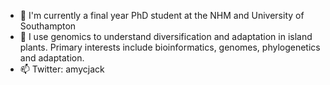 - 🌱 I'm currently a final year PhD student at the NHM and University of Southampton
- 💞️ I use genomics to understand diversification and adaptation in island plants. Primary interests include bioinformatics, genomes, phylogenetics and adaptation.
- 📫 Twitter: amycjack
